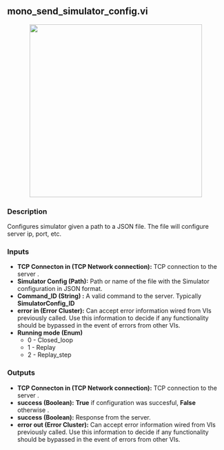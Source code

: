 ## mono_send_simulator_config.vi
<p align="center">
<img src="https://github.com/monoDriveIO/client/blob/lv_client_docs/WikiPhotos/LV_client/simulator/monoDrive_lvlib_mono__send__simulator__configc.png?raw=true" 
width="400"  />
</p>

### Description 
Configures simulator given a path to a  JSON file. The file will configure server ip, port, etc.

### Inputs

- **TCP Connecton in (TCP Network connection):** TCP connection to the server .
- **Simulator Config (Path):** Path or name of the file with the Simulator configuration in JSON format.
- **Command_ID (String) :** A valid command to the server. Typically **SimulatorConfig_ID**
- **error in (Error Cluster):** Can accept error information wired from VIs previously called. Use this information to decide if any functionality should be bypassed in the event of errors from other VIs.
- **Running mode (Enum)** 
    * 0 - Closed_loop 
    * 1 - Replay
    * 2 - Replay_step 


### Outputs

- **TCP Connecton in (TCP Network connection):** TCP connection to the server .
- **success (Boolean):** **True** if configuration was succesful, **False** otherwise .
- **success (Boolean):** Response from the server.
- **error out (Error Cluster):** Can accept error information wired from VIs previously called. Use this information to decide if any functionality should be bypassed in the event of errors from other VIs.
